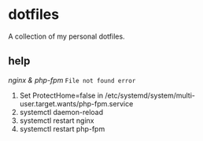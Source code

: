 dotfiles
========

A collection of my personal dotfiles.

## help
*nginx & php-fpm*
`File not found error`
1. Set ProtectHome=false in /etc/systemd/system/multi-user.target.wants/php-fpm.service
2. systemctl daemon-reload
3. systemctl restart nginx
4. systemctl restart php-fpm
